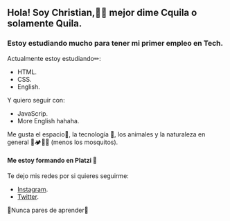 ## Hola! Soy Christian,🤙🏻 mejor dime Cquila o solamente Quila.

### Estoy estudiando mucho para tener mi primer empleo en Tech.

Actualmente estoy estudiando✏:

- HTML.
- CSS.
- English.

Y quiero seguir con:

- JavaScrip.
- More English hahaha.

Me gusta el espacio🔭, la tecnología 💾, los animales y la naturaleza en general 🌱🏕🐠🐶 (menos los mosquitos).

#### Me estoy formando en Platzi 💚 

Te dejo mis redes por si quieres seguirme:
- [Instagram](https://www.instagram.com/cquiladiaz/?hl=es).
- [Twitter](https://twitter.com/cquiladiaz). 

💚Nunca pares de aprender💚

<!--
**cquiladiaz/cquiladiaz** is a ✨ _special_ ✨ repository because its `README.md` (this file) appears on your GitHub profile.

Here are some ideas to get you started:

- 🔭 I’m currently working on ...
- 🌱 I’m currently learning ...
- 👯 I’m looking to collaborate on ...
- 🤔 I’m looking for help with ...
- 💬 Ask me about ...
- 📫 How to reach me: ...
- 😄 Pronouns: ...
- ⚡ Fun fact: ...
-->
